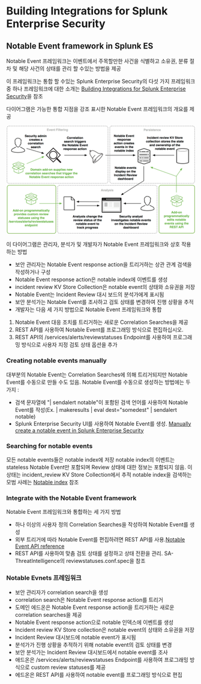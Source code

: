 # Building Integrations for Splunk Enterprise Security

## Notable Event framework in Splunk ES

Notable Event 프레임워크는 이벤트에서 주목할만한 사건을 식별하고 소유권, 분류 절차 및 해당 사건의 상태를 관리 할 수있는 방법을 제공

이 프레임워크는 통합 할 수있는 Splunk Enterprise Security의 다섯 가지 프레임워크 중 하나 프레임워크에 대한 소개는 [Building Integrations for Splunk Enterprise Security](http://dev.splunk.com/view/enterprise-security/SP-CAAAFAZ)을 참조

다이어그램은 가능한 통합 지점을 강조 표시한 Notable Event 프레임워크의 개요를 제공

![notableevent_framework.png](./images/notableevent_framework.png)

이 다이어그램은 관리자, 분석가 및 개발자가 Notable Event 프레임워크와 상호 작용하는 방법

- 보안 관리자는 Notable Event response action을 트리거하는 상관 관계 검색을 작성하거나 구성
- Notable Event response action은 notable index에 이벤트를 생성
- incident review KV Store Collection은 notable event의 상태와 소유권을 저장
- Notable Event는 Incident Review 대시 보드의 분석가에게 표시됨
- 보안 분석가는 Notable Event를 조사하고 검토 상태를 변경하여 진행 상황을 추적
- 개발자는 다음 세 가지 방법으로 Notable Event 프레임워크와 통합

1. Notable Event 대응 조치를 트리거하는 새로운 Correlation Searches을 제공
2. REST API를 사용하여 Notable Event를 프로그래밍 방식으로 편집하십시오.
3. REST API의 /services/alerts/reviewstatuses Endpoint를 사용하여 프로그래밍 방식으로 사용자 지정 검토 상태 옵션을 추가

### Creating notable events manually

대부분의 Notable Event는 Correlation Searches에 의해 트리거되지만 Notable Event를 수동으로 만들 수도 있음.
Notable Event를 수동으로 생성하는 방법에는 두 가지 :

- 검색 문자열에 "| sendalert notable"이 포함된 검색 언어를 사용하여 Notable Event를 작성(Ex. | makeresults | eval dest="somedest" | sendalert notable)
- Splunk Enterprise Security UI를 사용하여 Notable Event를 생성. [Manually create a notable event in Splunk Enterprise Security](http://docs.splunk.com/Documentation/ES/latest/Admin/Createnotablesmanually)

### Searching for notable events

모든 notable events들은 notable index에 저장
notable index의 이벤트는 stateless
Notable Event만 포함되며 Review 상태에 대한 정보는 포함되지 않음.
이 상태는 incident_review KV Store Collection에서 추적
notable index을 검색하는 모범 사례는 [Notable index](http://dev.splunk.com/view/enterprise-security/SP-CAAAFBA) 참조

### Integrate with the Notable Event framework

Notable Event 프레임워크와 통합하는 세 가지 방법

- 하나 이상의 사용자 정의 Correlation Searches을 작성하여 Notable Event를 생성
- 외부 트리거에 따라 Notable Event를 편집하려면 REST API를 사용.[Notable Event API reference](http://docs.splunk.com/Documentation/ES/latest/API/NotableEventAPIreference)
- REST API를 사용하여 맞춤 검토 상태를 설정하고 상태 전환을 관리. SA-ThreatIntelligence의 reviewstatuses.conf.spec을 참조

### Notable Evnets 프레임워크

- 보안 관리자가 correlation search을 생성
- correlation search은 Notable Event response action를 트리거
- 도메인 에드온은 Notable Event response action을 트리거하는 새로운 correlation searches을 제공
- Notable Event response action으로 notable 인덱스에 이벤트를 생성
- Incident review KV Store collection은 notable event의 상태와 소유권을 저장
- Incident Review 대시보드에 notable event가 표시됨
- 분석가가 진행 상황을 추적하기 위해 notable event의 검토 상태를 변경
- 보안 분석가는 Incident Review 대시보드에서 notable event를 조사
- 애드온은 /services/alerts/reviewstatuses Endpoint를 사용하여 프로그래밍 방식으로 custom review statuses를 제공
- 에드온은 REST API를 사용하여 notable event를 프로그래밍 방식으로 편집